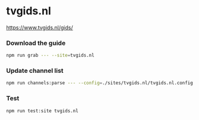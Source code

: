 # tvgids.nl

https://www.tvgids.nl/gids/

### Download the guide

```sh
npm run grab --- --site=tvgids.nl
```

### Update channel list

```sh
npm run channels:parse --- --config=./sites/tvgids.nl/tvgids.nl.config.js --output=./sites/tvgids.nl/tvgids.nl.channels.xml
```

### Test

```sh
npm run test:site tvgids.nl
```
